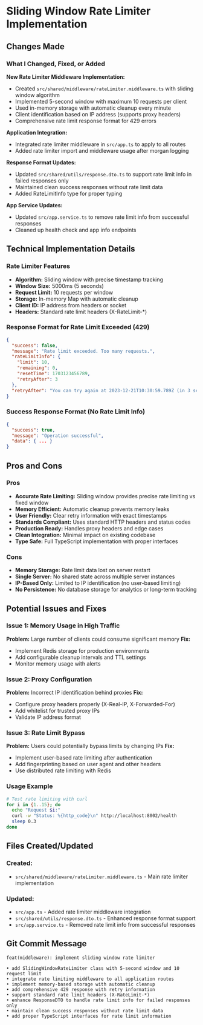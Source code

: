 # Sliding Window Rate Limiter Implementation

## Changes Made

### What I Changed, Fixed, or Added

**New Rate Limiter Middleware Implementation:**

- Created `src/shared/middleware/rateLimiter.middleware.ts` with sliding window algorithm
- Implemented 5-second window with maximum 10 requests per client
- Used in-memory storage with automatic cleanup every minute
- Client identification based on IP address (supports proxy headers)
- Comprehensive rate limit response format for 429 errors

**Application Integration:**

- Integrated rate limiter middleware in `src/app.ts` to apply to all routes
- Added rate limiter import and middleware usage after morgan logging

**Response Format Updates:**

- Updated `src/shared/utils/response.dto.ts` to support rate limit info in failed responses only
- Maintained clean success responses without rate limit data
- Added RateLimitInfo type for proper typing

**App Service Updates:**

- Updated `src/app.service.ts` to remove rate limit info from successful responses
- Cleaned up health check and app info endpoints

## Technical Implementation Details

### Rate Limiter Features

- **Algorithm:** Sliding window with precise timestamp tracking
- **Window Size:** 5000ms (5 seconds)
- **Request Limit:** 10 requests per window
- **Storage:** In-memory Map with automatic cleanup
- **Client ID:** IP address from headers or socket
- **Headers:** Standard rate limit headers (X-RateLimit-\*)

### Response Format for Rate Limit Exceeded (429)

```json
{
  "success": false,
  "message": "Rate limit exceeded. Too many requests.",
  "rateLimitInfo": {
    "limit": 10,
    "remaining": 0,
    "resetTime": 1703123456789,
    "retryAfter": 3
  },
  "retryAfter": "You can try again at 2023-12-21T10:30:59.789Z (in 3 seconds)"
}
```

### Success Response Format (No Rate Limit Info)

```json
{
  "success": true,
  "message": "Operation successful",
  "data": { ... }
}
```

## Pros and Cons

### Pros

- **Accurate Rate Limiting:** Sliding window provides precise rate limiting vs fixed window
- **Memory Efficient:** Automatic cleanup prevents memory leaks
- **User Friendly:** Clear retry information with exact timestamps
- **Standards Compliant:** Uses standard HTTP headers and status codes
- **Production Ready:** Handles proxy headers and edge cases
- **Clean Integration:** Minimal impact on existing codebase
- **Type Safe:** Full TypeScript implementation with proper interfaces

### Cons

- **Memory Storage:** Rate limit data lost on server restart
- **Single Server:** No shared state across multiple server instances
- **IP-Based Only:** Limited to IP identification (no user-based limiting)
- **No Persistence:** No database storage for analytics or long-term tracking

## Potential Issues and Fixes

### Issue 1: Memory Usage in High Traffic

**Problem:** Large number of clients could consume significant memory
**Fix:**

- Implement Redis storage for production environments
- Add configurable cleanup intervals and TTL settings
- Monitor memory usage with alerts

### Issue 2: Proxy Configuration

**Problem:** Incorrect IP identification behind proxies
**Fix:**

- Configure proxy headers properly (X-Real-IP, X-Forwarded-For)
- Add whitelist for trusted proxy IPs
- Validate IP address format

### Issue 3: Rate Limit Bypass

**Problem:** Users could potentially bypass limits by changing IPs
**Fix:**

- Implement user-based rate limiting after authentication
- Add fingerprinting based on user agent and other headers
- Use distributed rate limiting with Redis

### Usage Example

```bash
# Test rate limiting with curl
for i in {1..15}; do
  echo "Request $i:"
  curl -w "Status: %{http_code}\n" http://localhost:8002/health
  sleep 0.3
done
```

## Files Created/Updated

### Created:

- `src/shared/middleware/rateLimiter.middleware.ts` - Main rate limiter implementation

### Updated:

- `src/app.ts` - Added rate limiter middleware integration
- `src/shared/utils/response.dto.ts` - Enhanced response format support
- `src/app.service.ts` - Removed rate limit info from successful responses

## Git Commit Message

```
feat(middleware): implement sliding window rate limiter

• add SlidingWindowRateLimiter class with 5-second window and 10 request limit
• integrate rate limiting middleware to all application routes
• implement memory-based storage with automatic cleanup
• add comprehensive 429 response with retry information
• support standard rate limit headers (X-RateLimit-*)
• enhance ResponseDTO to handle rate limit info for failed responses only
• maintain clean success responses without rate limit data
• add proper TypeScript interfaces for rate limit information
```
